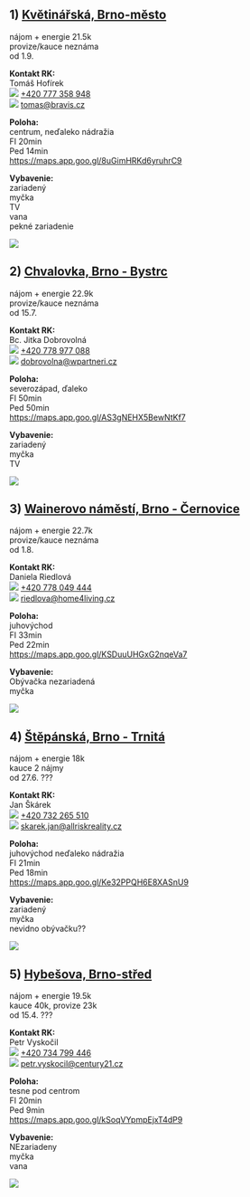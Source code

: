 ## 1) [Květinářská, Brno-město](https://www.sreality.cz/detail/pronajem/byt/2+kk/brno-brno-mesto-kvetinarska/3871622476#img=1)

nájom + energie 21.5k<br>
provize/kauce neznáma<br>
od 1.9.<br>

**Kontakt RK:**<br>
Tomáš Hofírek<br>
![](https://www.sreality.cz/img/icon-phone.svg) [+420 777 358 948](tel:+420777358948)<br>![](https://www.sreality.cz/img/icon-email.svg) [tomas@bravis.cz](mailto:tomas@bravis.cz)<br>

**Poloha:**<br>
centrum, neďaleko nádražia<br>
FI 20min<br>
Ped 14min<br>
https://maps.app.goo.gl/8uGimHRKd6yruhrC9

**Vybavenie:**<br>
zariadený<br>
myčka<br>
TV<br>
vana<br>
pekné zariadenie<br>


![](https://d18-a.sdn.cz/d_18/c_img_QI_Jv/Jw3XKM.jpeg?fl=res,749,562,3|wrm,/watermark/sreality.png,10|shr,,20|jpg,90)

## 2) [Chvalovka, Brno - Bystrc](https://www.sreality.cz/detail/pronajem/byt/2+kk/brno-bystrc-chvalovka/293815628#img=1)

nájom + energie 22.9k<br>
provize/kauce neznáma<br>
od 15.7.<br>

**Kontakt RK:**<br>
Bc. Jitka Dobrovolná<br>
 ![](https://www.sreality.cz/img/icon-phone.svg) [+420 778 977 088](tel:+420778977088)<br>
![](https://www.sreality.cz/img/icon-email.svg) [dobrovolna@wpartneri.cz](mailto:dobrovolna@wpartneri.cz)<br>

**Poloha:**<br>
severozápad, ďaleko<br>
FI 50min<br>
Ped 50min<br>
https://maps.app.goo.gl/AS3gNEHX5BewNtKf7<br>


**Vybavenie:**<br>
zariadený<br>
myčka<br>
TV<br>

![](https://d18-a.sdn.cz/d_18/c_img_QL_KG/UBwVz6.jpeg?fl=res,749,562,3|wrm,/watermark/sreality.png,10|shr,,20|jpg,90)


## 3) [Wainerovo náměstí, Brno - Černovice](https://www.sreality.cz/detail/pronajem/byt/2+kk/brno-cernovice-wainerovo-namesti/447825228#fullscreen=false&img=0)

nájom + energie 22.7k<br>
provize/kauce neznáma<br>
od 1.8.<br>

**Kontakt RK:**<br>
Daniela Riedlová<br>
 ![](https://www.sreality.cz/img/icon-phone.svg) [+420 778 049 444](tel:+420778049444)<br>
![](https://www.sreality.cz/img/icon-email.svg) [riedlova@home4living.cz](mailto:riedlova@home4living.cz)<br>

**Poloha:**<br>
juhovýchod<br>
FI 33min<br>
Ped 22min<br>
https://maps.app.goo.gl/KSDuuUHGxG2nqeVa7<br>

**Vybavenie:**<br>
Obývačka nezariadená<br>
myčka<br>

![](https://d18-a.sdn.cz/d_18/c_img_QK_J0/wDUSos.jpeg?fl=res,749,562,3|wrm,/watermark/sreality.png,10|shr,,20|jpg,90)

## 4) [Štěpánská, Brno - Trnitá](https://reality.idnes.cz/detail/pronajem/byt/brno-stepanska/667d6db0d7446fd1200797b4/) 

nájom + energie 18k<br>
kauce 2 nájmy<br>
od 27.6. ???<br>

**Kontakt RK:**<br>
Jan Škárek <br>
 ![](https://www.sreality.cz/img/icon-phone.svg) [+420 732 265 510](tel:+420732265510)<br>
![](https://www.sreality.cz/img/icon-email.svg) [skarek.jan@allriskreality.cz](mailto:skarek.jan@allriskreality.cz)<br>

**Poloha:**<br>
juhovýchod neďaleko nádražia<br>
FI 21min<br>
Ped 18min<br>
https://maps.app.goo.gl/Ke32PPQH6E8XASnU9<br>


**Vybavenie:**<br>
zariadený<br>
myčka<br>
nevidno obývačku??

![](https://sta-reality2.1gr.cz/sta/compile/thumbs/6/0/6/028fc5417e63dc0c4e92ce2ae1805.jpg)

## 5) [Hybešova, Brno-střed](https://www.reality-brno.net/pronajem/byty/byty-2-kk/brno/brno-stare-brno/century21-all-inclusive-pronajem-bytu-2-kk-55-m2-hybesova-2956193.html)

nájom + energie 19.5k<br>
kauce 40k, provize 23k<br>
od 15.4. ???<br>

**Kontakt RK:**<br>
 Petr Vyskočil<br>
 ![](https://www.sreality.cz/img/icon-phone.svg) [+420 734 799 446](tel:+420734799446)<br>
![](https://www.sreality.cz/img/icon-email.svg) [petr.vyskocil@century21.cz](mailto:petr.vyskocil@century21.cz)<br>

**Poloha:**<br>
tesne pod centrom<br>
FI 20min<br>
Ped 9min<br>
https://maps.app.goo.gl/kSoqVYpmpEjxT4dP9<br>


**Vybavenie:**<br>
NEzariadeny<br>
myčka<br>
vana

![](https://img.ceskereality.cz/foto_detail/5017574/ee/eed81ca2f14b996d8893b6a0f62e6b7a.jpg)
